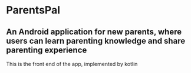 # ParentsPal
An Android application for new parents, where users can learn parenting knowledge and share parenting experience
---
This is the front end of the app, implemented by kotlin
